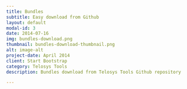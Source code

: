 ```yaml
---
title: Bundles
subtitle: Easy download from Github
layout: default
modal-id: 3
date: 2014-07-16
img: bundles-download.png
thumbnail: bundles-download-thumbnail.png
alt: image-alt
project-date: April 2014
client: Start Bootstrap
category: Telosys Tools
description: Bundles download from Telosys Tools Github repository

---
```

